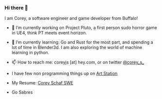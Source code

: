 ### Hi there 👋

I am Corey, a software engineer and game developer from Buffalo!

- 🔭 I’m currently working on Project Pluto, a first person sudo horror game in UE4, think PT meets event horizon.

- 🌱 I’m currently learning:  Go and Rust for the most part, and spending a lot of time in Blender3d.  I am also exploring the world of machine learning in python.

- 📫 How to reach me: coreyjs [at] hey.com, or on twitter [@corey_s_](https://twitter.com/corey_s_)

- I have few non programming things up on [Art Station](https://coreyjs.artstation.com/)

- My Resume: [Corey Schaf SWE](https://github.com/coreyjs/coreyjs/files/6381327/corey_schaf_swe.pdf)


- Go Sabres

<!--
**coreyjs/coreyjs** is a ✨ _special_ ✨ repository because its `README.md` (this file) appears on your GitHub profile.

Here are some ideas to get you started:

- 🔭 I’m currently working on ...
- 🌱 I’m currently learning ...
- 👯 I’m looking to collaborate on ...
- 🤔 I’m looking for help with ...
- 💬 Ask me about ...
- 📫 How to reach me: ...
- 😄 Pronouns: ...
- ⚡ Fun fact: ...
-->
